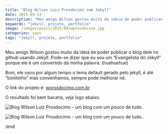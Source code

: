 ```yaml
---
title: "Blog Wilson Luiz Prosdocimo com Jekyll"
date: 2015-09-13
description: "Meu amigo Wilson gostou muito da ideia de poder publicar o blog dele no github usando Jekyll. Pode-se dizer que eu sou um “Evangelista do Jekyll” porque ele é um convertido da minha palavra."
keywords: "jekyll, projeto, portfolio"
image: /images/posts/2015/09/wprosdocimo.jpg
categories: sass
tags: "jekyll, projeto, portfolio"
---
```


Meu amigo Wilson gostou muito da ideia de poder publicar o blog dele no github usando Jekyll. Pode-se dizer que eu sou um “Evangelista do Jekyll” porque ele é um convertido da minha palavra. (huehuehue)

Bom, ele usou por algum tempo o tema default gerado pelo jekyll, é até “bonitinho” mas convenhamos, sempre pode melhorar né.

O link do projeto é: [wprosdocimo.com.br](http://wprosdocimo.com.br)

O resultado foi bem bacana, veja logo abaixo.

![Blog Wilson Luiz Prosdocimo - um blog com um pouco de tudo..](/images/posts/2015/09/blog-wprosdocimo.png)

![Blog Wilson Luiz Prosdocimo - um blog com um pouco de tudo..](/images/posts/2015/09/blog-wprosdocimo-single.png)

/end

